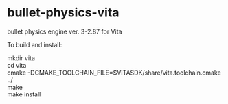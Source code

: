 # bullet-physics-vita
bullet physics engine ver. 3-2.87 for Vita

To build and install:

mkdir vita  
cd vita  
cmake -DCMAKE_TOOLCHAIN_FILE=$VITASDK/share/vita.toolchain.cmake ../  
make  
make install  

